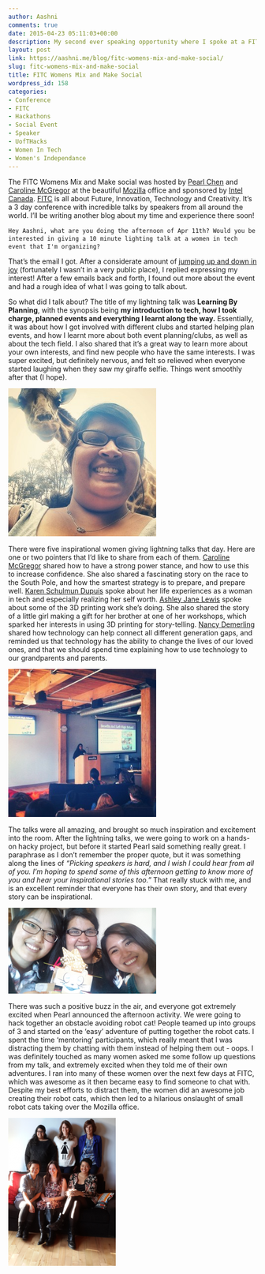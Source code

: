 ```yaml
---
author: Aashni
comments: true
date: 2015-04-23 05:11:03+00:00
description: My second ever speaking opportunity where I spoke at a FITC Women's Mix and Make Social, focusing on how I learnt by planning, and eventually became a leader.
layout: post
link: https://aashni.me/blog/fitc-womens-mix-and-make-social/
slug: fitc-womens-mix-and-make-social
title: FITC Womens Mix and Make Social
wordpress_id: 158
categories:
- Conference
- FITC
- Hackathons
- Social Event
- Speaker
- UofTHacks
- Women In Tech
- Women's Independance
---
```


The FITC Womens Mix and Make social was hosted by [Pearl Chen](https://twitter.com/pearlchen) and [Caroline McGregor](https://twitter.com/carolinemcgrgr) at the beautiful [Mozilla](https://twitter.com/mozilla) office and sponsored by [Intel Canada](https://twitter.com/intelcanada). [FITC](http://fitc.ca/) is all about Future, Innovation, Technology and Creativity. It’s a 3 day conference with incredible talks by speakers from all around the world. I’ll be writing another blog about my time and experience there soon!


    
    Hey Aashni, what are you doing the afternoon of Apr 11th? Would you be interested in giving a 10 minute lighting talk at a women in tech event that I'm organizing?



That’s the email I got. After a considerate amount of [jumping up and down in joy](https://twitter.com/aashnisshah/status/574735631277916160) (fortunately I wasn’t in a very public place), I replied expressing my interest! After a few emails back and forth, I found out more about the event and had a rough idea of what I was going to talk about.

So what did I talk about? The title of my lightning talk was **Learning By Planning**, with the synopsis being **my introduction to tech, how I took charge, planned events and everything I learnt along the way.** Essentially, it was about how I got involved with different clubs and started helping plan events, and how I learnt more about both event planning/clubs, as well as about the tech field. I also shared that it’s a great way to learn more about your own interests, and find new people who have the same interests. I was super excited, but definitely nervous, and felt so relieved when everyone started laughing when they saw my giraffe selfie. Things went smoothly after that (I hope).

[![](./10560934_1494990147410924_1185603298_n-300x300.jpg)](./10560934_1494990147410924_1185603298_n.jpg)

There were five inspirational women giving lightning talks that day. Here are one or two pointers that I’d like to share from each of them.
[Caroline McGregor](https://twitter.com/carolinemcgrgr) shared how to have a strong power stance, and how to use this to increase confidence. She also shared a fascinating story on the race to the South Pole, and how the smartest strategy is to prepare, and prepare well.
[Karen Schulmun Dupuis](https://twitter.com/karensd) spoke about her life experiences as a woman in tech and especially realizing her self worth.
[Ashley Jane Lewis](https://twitter.com/AshleyJaneLewis) spoke about some of the 3D printing work she’s doing. She also shared the story of a little girl making a gift for her brother at one of her workshops, which sparked her interests in using 3D printing for story-telling.
[Nancy Demerling](https://twitter.com/NancyDemerling) shared how technology can help connect all different generation gaps, and reminded us that technology has the ability to change the lives of our loved ones, and that we should spend time explaining how to use technology to our grandparents and parents.

[![](./11142321_690599194419817_889028525_n-300x300.jpg)](./11142321_690599194419817_889028525_n.jpg)

The talks were all amazing, and brought so much inspiration and excitement into the room. After the lightning talks, we were going to work on a hands-on hacky project, but before it started Pearl said something really great. I paraphrase as I don’t remember the proper quote, but it was something along the lines of _“Picking speakers is hard, and I wish I could hear from all of you. I’m hoping to spend some of this afternoon getting to know more of you and hear your inspirational stories too.”_ That really stuck with me, and is an excellent reminder that everyone has their own story, and that every story can be inspirational.

[![](./Screen-Shot-2015-04-23-at-1.00.58-AM-300x174.png)](./Screen-Shot-2015-04-23-at-1.00.58-AM.png)

There was such a positive buzz in the air, and everyone got extremely excited when Pearl announced the afternoon activity. We were going to hack together an obstacle avoiding robot cat! People teamed up into groups of 3 and started on the ‘easy’ adventure of putting together the robot cats. I spent the time ‘mentoring’ participants, which really meant that I was distracting them by chatting with them instead of helping them out - oops. I was definitely touched as many women asked me some follow up questions from my talk, and extremely excited when they told me of their own adventures. I ran into many of these women over the next few days at FITC, which was awesome as it then became easy to find someone to chat with. Despite my best efforts to distract them, the women did an awesome job creating their robot cats, which then led to a hilarious onslaught of small robot cats taking over the Mozilla office.

[![](./Screen-Shot-2015-04-23-at-1.00.40-AM-218x300.png)](./Screen-Shot-2015-04-23-at-1.00.40-AM.png)
